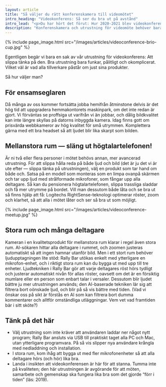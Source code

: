```yaml
---
layout: article
title: "Så väljer du rätt konferenskamera till videomötet"
intro_heading: "Videokonferens: Så ser du bra ut på avstånd"
intro_lead: "<p>Du har hört det förut: Hur 2020-2021 blev videokonferensens år, hur vi alla kastades in i en ocean av videomöten där osmickrande grodperspektiv och ofrivilliga glimtar av pyjamasbyxor varvades med dåligt ljud, oskarp bild och “hallå? Hörs jag? Börje, du är mute:ad!”. </p>"
description: "Konferenskamera och utrustning för videomöte behöver bara göra en enda sak: Fungera, stabilt, pålitligt och enkelt. Så här väljer du rätt."
---
```

{%
  include page_image.html
  src="/images/articles/videoconference-brio-cup.jpg"
%}

Egentligen begär vi bara en sak av vår utrustning för videokonferens: Att slippa tänka på den. Bra utrustning bara funkar, pålitligt och okomplicerat. Vilket väl är vad alla tillverkare påstår om just sina produkter.

Så hur väljer man?

## För ensamseglaren

Då många av oss kommer fortsätta jobba hemifrån åtminstone delvis är det hög tid att uppgradera hemmakontorets maskinpark, om det inte redan är gjort. Vi förväntas se proffsiga ut varifrån vi än jobbar, och dålig bildkvalitet kan inte längre skyllas på datorns inbyggda kamera. Idag finns gott om prisvärda webbkameror av hög kvalitet för små utrymmen. Komplettera gärna med ett bra headset så att ljudet blir lika skarpt som bilden.

## Mellanstora rum — släng ut högtalartelefonen!

Är ni två eller flera personer i mötet behövs annan, mer avancerad utrustning. För att slippa hålla reda på både ljud och bild (det är ju det vi är ute efter — slippa tänka på utrustningen), välj en produkt som tar hand om både och. Satsa på en modell som monteras som en limpa ovanpå skärmen och tar upp ljud med strålformade mikrofoner, som fångar upp alla deltagare. Så kan du pensionera högtalartelefonen, slippa trassliga sladdar och få mer utrymme på bordet. Vill man dessutom både låta och se bra ut så finns hjälp att få: Logitechs RightSense-teknologi optimerar röster, zoom och klarhet, så att alla i mötet låter och ser så bra ut som möjligt.

{%
  include page_image.html
  src="/images/articles/videoconference-meetup.jpg"
%}

## Stora rum och många deltagare

Kameran i en kvalitetsprodukt för mellanstora rum klarar i regel även stora rum. AI-sökaren hittar alla deltagare i rummet, och zoomen justeras automatiskt så att ingen hamnar utanför bild. Men i ett stort rum behöver ljudupptagningen lite stöd: Rally Bar utökas enkelt med ytterligare en mikrofon-enhet, och i riktigt stora rum kan du bygga ut med upp till tre enheter. Ljudtekniken i Rally Bar gör att varje deltagares röst hörs tydligt och justerar automatiskt nivån för allas röster, oavsett om det är en försiktig mumlare eller en person som enbart talar i versaler. Dessutom blir ljudet bättre ju mer utrustningen används; den AI-baserade tekniken lär sig att filtrera bort oönskade ljud, och blir på så vis bättre med tiden.
(Vad vi önskar oss på sikt är förstås en AI som kan filtrera bort dumma kommentarer och alltför omständliga utläggningar. Vem vet vad framtiden bär i sitt sköte?)

## Tänk på det här

- Välj utrustning som inte kräver att användaren laddar ner något nytt program; Rally Bar ansluts via USB till praktiskt taget alla PC och Mac, utan ytterligare programvara. På så vis slipper nya användare krångla med nedladdning och installation.
- I stora rum, kom ihåg att bygga ut med fler mikrofonenheter så att alla deltagare hörs (och hör)  lika bra.
- Landa i insikten att videokonferensen är här för att stanna. Tumma inte på kvaliteten; den här utrustningen är avgörande för att möten, samarbete och gemenskap ska fungera lika bra som det gjorde “förr i tiden” (läs: 2019).
